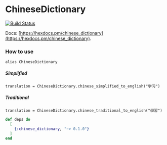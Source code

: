 # ChineseDictionary

[![Build Status](https://travis-ci.org/JorisKok/chinese_dictionary.svg?branch=master)](https://travis-ci.org/JorisKok/chinese_dictionary)

Docs: [https://hexdocs.pm/chinese_dictionary](https://hexdocs.pm/chinese_dictionary).


### How to use

```
alias ChineseDictionary
```

##### Simplified
```
translation = ChineseDictionary.chinese_simplified_to_english("学习")

```

##### Traditional
```
translation = ChineseDictionary.chinese_traditional_to_english("學習")
```

```elixir
def deps do
  [
    {:chinese_dictionary, "~> 0.1.0"}
  ]
end
```
